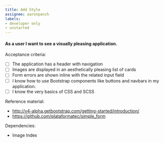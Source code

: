 ```yaml
---
title: Add Style
assignee: aaronpanch
labels:
- developer only
- unstarted
---
```


#### As a user I want to see a visually pleasing application.

Acceptance criteria:
- [ ] The application has a header with navigation
- [ ] Images are displayed in an aesthetically pleasing list of cards
- [ ] Form errors are shown inline with the related input field
- [ ] I know how to use Bootstrap components like buttons and navbars in my
  application.
- [ ] I know the very basics of CSS and SCSS

Reference material:
- http://v4-alpha.getbootstrap.com/getting-started/introduction/
- https://github.com/plataformatec/simple_form

Dependencies:
- Image Index
